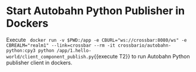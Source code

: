 # Start Autobahn Python Publisher in Dockers 
Execute ` docker run -v $PWD:/app -e CBURL="ws://crossbar:8080/ws" -e CBREALM="realm1" --link=crossbar --rm -it crossbario/autobahn-python:cpy3 python /app/1.hello-world/client_component_publish.py`{{execute T2}} to run Autobahn Python publisher client in dockers.
